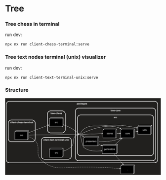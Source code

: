 # Tree

### Tree chess in terminal
run dev:
``` bash
npx nx run client-chess-terminal:serve
```


### Tree text nodes terminal (unix) visualizer 
run dev:
``` bash
npx nx run client-text-terminal-unix:serve
```


### Structure
![Structure diagram](dependency-graph-folder.svg "Dependency graph")

